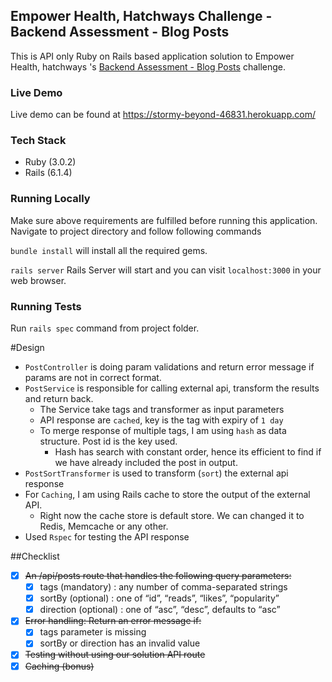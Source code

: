 ## Empower Health, Hatchways Challenge - Backend Assessment - Blog Posts

This is API only Ruby on Rails based application solution to Empower Health, hatchways 's [Backend Assessment - Blog Posts](https://storage.googleapis.com/hatchways-app.appspot.com/assessments/data/instructions/b-3/Back-end%20Assessment%20-%20Blog%20Posts-TZW3TH2D4VFVDPKH4D6C.pdf) challenge.

### Live Demo
Live demo can be found at https://stormy-beyond-46831.herokuapp.com/

### Tech Stack
* Ruby (3.0.2)
* Rails (6.1.4)

### Running Locally
Make sure above requirements are fulfilled before running this application.
Navigate to project directory and follow following commands

`bundle install` will install all the required gems.

`rails server` Rails Server will start and you can visit `localhost:3000` in your web browser.

### Running Tests
Run `rails spec` command from project folder.

#Design
- `PostController` is doing param validations and return error message if params are not in correct format.
- `PostService` is responsible for calling external api, transform the results and return back.
    - The Service take tags and transformer as input parameters 
    - API response are `cached`, key is the tag with expiry of `1 day`
    - To merge response of multiple tags, I am using `hash` as data structure. Post id is the key used. 
      - Hash has search with constant order, hence its efficient to find if we have already included the post in output.
- `PostSortTransformer` is used to transform (`sort`) the external api response
- For `Caching`, I am using Rails cache to store the output of the external API.
  - Right now the cache store is default store. We can changed it to Redis, Memcache or any other.
- Used `Rspec` for testing the API response
      

##Checklist

-[x] ~~An /api/posts route that handles the following query parameters:~~
    -[x] tags (mandatory) : any number of comma-separated strings
    -[x] sortBy (optional) : one of “id”, “reads”, “likes”, “popularity”
    -[x] direction (optional) : one of “asc”, “desc”, defaults to “asc”
-[x] ~~Error handling: Return an error message if:~~
    -[x] tags parameter is missing
    -[x] sortBy or direction has an invalid value
-[x] ~~Testing without using our solution API route~~
-[x] ~~Caching (bonus)~~